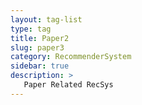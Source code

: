```yaml
---
layout: tag-list
type: tag
title: Paper2
slug: paper3
category: RecommenderSystem
sidebar: true
description: >
   Paper Related RecSys
---
```

